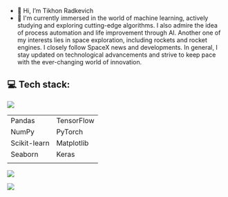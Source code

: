- 👋 Hi, I’m Tikhon Radkevich
- 👀 I'm currently immersed in the world of machine learning, actively studying and exploring cutting-edge algorithms. I also admire the idea of process automation and life improvement through AI. Another one of my interests lies in space exploration, including rockets and rocket engines. I closely follow SpaceX news and developments. In general, I stay updated on technological advancements and strive to keep pace with the ever-changing world of innovation.

## 💻 Tech stack:
<p>
  <a rel="stylesheet" href="https://cdn.jsdelivr.net/gh/devicons/devicon@v2.15.1/devicon.min.css">
    <img src="https://skillicons.dev/icons?i=python,r,cpp" />
  </a>
</p>

|            |            |
|------------|------------|
| Pandas     | TensorFlow |
| NumPy      | PyTorch    |
| Scikit-learn | Matplotlib |
| Seaborn    | Keras      |
|            |            |

<p>
  <a rel="stylesheet" href="https://cdn.jsdelivr.net/gh/devicons/devicon@v2.15.1/devicon.min.css">
    <img src="https://skillicons.dev/icons?i=gcp,mysql,postgres,powershell,docker" />
  </a>
</p>

<p>
  <a rel="stylesheet" href="https://cdn.jsdelivr.net/gh/devicons/devicon@v2.15.1/devicon.min.css">
    <img src="https://skillicons.dev/icons?i=linux,git" />
  </a>
</p>



<!---
Tikhon-Radkevich/Tikhon-Radkevich is a ✨ special ✨ repository because its `README.md` (this file) appears on your GitHub profile.
You can click the Preview link to take a look at your changes.
--->
